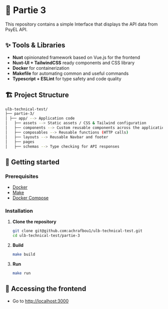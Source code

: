 # 🚀 Partie 3

This repository contains a simple Interface that displays the API data from PsyEL API.
## ✨ Tools & Libraries

- **Nuxt** opinionated framework based on Vue.js for the frontend
- **Nuxt-UI + TailwindCSS** ready components and CSS library
- **Docker** for containerization
- **Makefile** for automating common and useful commands
- **Typescript + ESLint** for type safety and code quality

## 🏗️ Project Structure

```bash
ulb-technical-test/
├── partie-3/
│ ├── app/ --> Application code
│   ├── assets --> Static assets / CSS & Tailwind configuration
│   ├── components --> Custom reusable components across the application
│   ├── composables --> Reusable functions (HTTP calls)
│   ├── layouts --> Reusable Navbar and footer
│   ├── pages
│   ├── schemas --> Type checking for API responses
```
## 🚀 Getting started

### Prerequisites

- [Docker](https://docs.docker.com/get-docker/)
- [Make](https://www.gnu.org/software/make/)
- [Docker Compose](https://docs.docker.com/compose/install/)

### Installation

1. **Clone the repository**
   ```bash
   git clone git@github.com:achrafbou1/ulb-technical-test.git
   cd ulb-technical-test/partie-3
   ```
2. **Build**
    ```bash
   make build
   ```
3. **Run**
    ```bash
   make run
   ```
   
## 🚀 Accessing the frontend
- Go to [http://localhost:3000](http://localhost:3000)